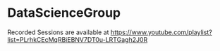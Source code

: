 # DataScienceGroup

  Recorded Sessions are available at https://www.youtube.com/playlist?list=PLrhkCEcMqRBiEBNV7DT0u-LRTGagh2J0R
